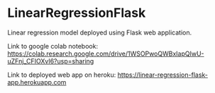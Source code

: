 # LinearRegressionFlask
Linear regression model deployed using Flask web application.

Link to google colab notebook: https://colab.research.google.com/drive/1WSOPwoQWBxIapQIwU-uZFnj_CFIOXvI6?usp=sharing

Link to deployed web app on heroku: https://linear-regression-flask-app.herokuapp.com
